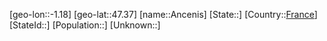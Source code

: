 ﻿---
location: [47.37,-1.18]
type: City
tags:
- geo/City


SpocWebEntityId: 28815
isDeleted: false
confidential: public

---
[geo-lon::-1.18]
[geo-lat::47.37]
[name::Ancenis]
[State::]
[Country::[France](geo/Continent/Europe/France.md)]
[StateId::]
[Population::]
[Unknown::]

